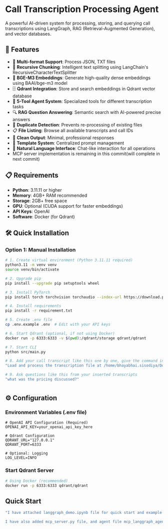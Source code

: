 # Call Transcription Processing Agent

A powerful AI-driven system for processing, storing, and querying call transcriptions using LangGraph, RAG (Retrieval-Augmented Generation), and vector databases.

## 🚀 Features

- 🎯 **Multi-format Support**: Process JSON, TXT files
- 🔄 **Recursive Chunking**: Intelligent text splitting using LangChain's RecursiveCharacterTextSplitter
- 🧠 **BGE-M3 Embeddings**: Generate high-quality dense embeddings using BAAI/bge-m3 model
- 🗄️ **Qdrant Integration**: Store and search embeddings in Qdrant vector database
- 🤖 **5-Tool Agent System**: Specialized tools for different transcription tasks
- 🔍 **RAG Question Answering**: Semantic search with AI-powered precise answers
- 🚫 **Duplicate Detection**: Prevents re-processing of existing files
- 📋 **File Listing**: Browse all available transcripts and call IDs
- 🎨 **Clean Output**: Minimal, professional responses
- 📝 **Template System**: Centralized prompt management
- 💬 **Natural Language Interface**: Chat-like interaction for all operations
- MCP server implementation is remaining in this commit(will complete in next commit)

## 📋 Requirements

- **Python**: 3.11.11 or higher
- **Memory**: 4GB+ RAM recommended
- **Storage**: 2GB+ free space
- **GPU**: Optional (CUDA support for faster embeddings)
- **API Keys**: OpenAI
- **Software**: Docker (for Qdrant)

## 🛠️ Quick Installation

### Option 1: Manual Installation

```bash
# 1. Create virtual environment (Python 3.11.11 required)
python3.11 -m venv venv
source venv/bin/activate

# 2. Upgrade pip
pip install --upgrade pip setuptools wheel

# 3. Install PyTorch
pip install torch torchvision torchaudio --index-url https://download.pytorch.org/whl/cpu

# 4. Install requirements
pip install -r requirement.txt

# 5. Create .env file
cp .env.example .env  # Edit with your API keys

# 6. Start Qdrant (optional, if not using Docker)
docker run -p 6333:6333 -v $(pwd):/qdrant/storage qdrant/qdrant

# 7. Start CLI
python src/main.py

# 8. Add your call transcript like this one by one, give the command in CLI with absolute path
"Load and process the transcription file at /home/bhayabhai.sisodiya/Documents/retriever-chatbot/4_negotiation_call.txt"

# 9. Ask questions like this from your inserted transcripts
"what was the pricing discussed?"
```

#

## ⚙️ Configuration

### Environment Variables (.env file)

```env
# OpenAI API Configuration (Required)
OPENAI_API_KEY=your_openai_api_key_here

# Qdrant Configuration
QDRANT_URL="127.0.0.1"
QDRANT_PORT=6333

# Optional: Logging
LOG_LEVEL=INFO
```

### Start Qdrant Server

```bash
# Using Docker (recommended)
docker run -p 6333:6333 qdrant/qdrant
```

## Quick Start

```bash
"I have attached langgraph_demo.ipynb file for quick start and example input outputs, you can take reference from there. also you can run the demo_cli.py file to see the demo of the project after completing the installation and inserting your transcripts.

I have also added mcp_server.py file, and agent file mcp_langgraph_agent.py file for mcp server and client implementation. you can run the mcp_langgraph_agent.py file to see the demo of the project."
```






